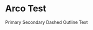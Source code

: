 # Arco Test

<a-space>
  <a-button type="primary">Primary</a-button>
  <a-button>Secondary</a-button>
  <a-button type="dashed">Dashed</a-button>
  <a-button type="outline">Outline</a-button>
  <a-button type="text">Text</a-button>
</a-space>
